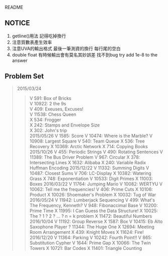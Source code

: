 README
## NOTICE

1. getline()用法 記得吃掉換行
2. 注意質數表產生效率
3. 注意UVA的輸出格式 最後一筆測資的換行 每行尾的空白
4. double float 有時候輸出會有莫名其妙誤差 找不到bug try add 1e-8 to the answer

## Problem Set

>2015/03/24
>>V	591: Box of Bricks  
>>V	10922: 2 the 9s  
>>V	409: Exeuses, Excuses!  
>>V	11538: Chess Queen  
>>X	534: Frogger  
>>X	242: Stamps and Envelope Size  
>>X	302: John's trip  
>2015/05/26
>>V	1585: Score
>>V	10474: Where is the Marble?
>>V	10908: Largest Square
>>V	540: Team Queue
>>X	536: Tree Recovery
>>X	10369: Arctic Network
>>X	714: Copying Books
>2015/10/26
>>V	455: Periodic Strings
>>V	490: Rotating Sentences
>>V	11389: The Bus Driver Problem
>>V	967: Circular
>>X	378: Intersecting Lines 
>>X	1632: Alibaba
>>X	240: Variable Radix Huffman Encoding
>2015/12/22
>>V	11332: Summing Digits
>>V	10487: Closest Sums
>>V	706: LC-Display
>>X	10382: Watering Grass
>>X	748: Exponentiation
>>V	10533: Digit Primes
>>X	11003: Boxes
>2016/03/22
>>V	11764: Jumping Mario
>>V	10082: WERTYU
>>V	10062: Tell me the frequencies!
>>V	406: Prime Cuts
>>X	10106: Product
>>X	10026: Shoemaker's Problem
>>X	10032: Tug of War
>2016/05/24
>>V	11942: Lumberjack Sequencing
>>V	499: What's The Frequency, Kenneth?
>>V	948: Fibonaccimal Base
>>V	10200: Prime Time
>>X	11995: I Can Guess the Data Structure! 
>>X	10025: The ? 1 ? 2 ? ... ? n = k problem
>>X	11472: Beautiful Numbers
>2016/10/04
>>V	11192: Group Reverse
>>X	1587: Box
>>V	10415: Eb Alto Saxophone Player
>>?	11344: The Huge One
>>X	12694: Meeting Room Arrangement
>>X	439: Knight Moves
>>X	11624: Fire!
>2016/12/20
>>V	11364: Parking
>>V	10242: Fourth Point!!
>>V	865: Substitution Cypher
>>V	1644: Prime Gap
>>X	10066: The Twin Towers
>>X	10721: Bar Codes
>>X	11401: Triangle Counting